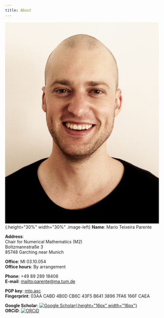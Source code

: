 ```yaml
---
title: About
---
```

<style type="text/css">
.image-left {
  display: block;
  margin-left: 3%;
  margin-right: auto;
  float: right;
}
</style>
![Mario Teixeira Parente](assets/images/mtp.jpg){:height="30%" width="30%" .image-left}
**Name**: Mario Teixeira Parente
	
**Address**:  
Chair for Numerical Mathematics (M2)  
Boltzmannstraße 3  
85748 Garching near Munich
	
**Office**: MI 03.10.054  
**Office hours**: By arrangement
	
**Phone**: +49 89 289 18406  
**E-mail**: <mailto:parente@ma.tum.de>

**PGP key**: [mtp.asc](assets/files/mtp.asc)  
**Fingerprint**: 03AA CABD 4B0D CB6C 43F5 B641 3896 7FA6 166F CAEA

**Google Scholar**: [![Google Scholar](https://scholar.google.com/favicon.ico){:height="16px" width="16px"}](https://scholar.google.de/citations?user=GTpjMXwAAAAJ)  
**ORCiD**: [![ORCiD](https://orcid.org/sites/default/files/images/orcid_16x16.png)](https://orcid.org/0000-0002-1924-8730)

